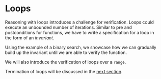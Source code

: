 # Loops

Reasoning with loops introduces a challenge for verification.
Loops could execute an unbounded number of iterations.
Similar to pre and postconditions for functions, we have to write a specification for a loop in the form of an *invariant*.

Using the example of a binary search, we showcase how we can gradually build up the invariant until we are able to verify the function.

We will also introduce the verification of loops over a `range`.

Termination of loops will be discussed in the [next section](./termination.md).
